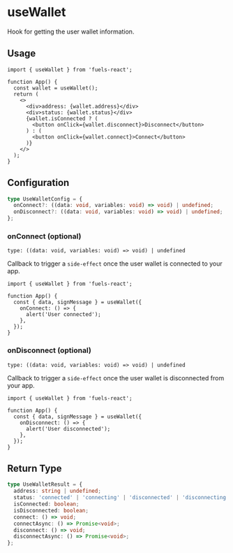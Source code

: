 # useWallet

Hook for getting the user wallet information.

## Usage

```tsx
import { useWallet } from 'fuels-react';

function App() {
  const wallet = useWallet();
  return (
    <>
      <div>address: {wallet.address}</div>
      <div>status: {wallet.status}</div>
      {wallet.isConnected ? (
        <button onClick={wallet.disconnect}>Disconnect</button>
      ) : (
        <button onClick={wallet.connect}>Connect</button>
      )}
    </>
  );
}
```

## Configuration

```ts
type UseWalletConfig = {
  onConnect?: ((data: void, variables: void) => void) | undefined;
  onDisconnect?: ((data: void, variables: void) => void) | undefined;
};
```

### onConnect (optional)

`type: ((data: void, variables: void) => void) | undefined`

Callback to trigger a `side-effect` once the user wallet is connected to your app.

```tsx {5-7}
import { useWallet } from 'fuels-react';

function App() {
  const { data, signMessage } = useWallet({
    onConnect: () => {
      alert('User connected');
    },
  });
}
```

### onDisconnect (optional)

`type: ((data: void, variables: void) => void) | undefined`

Callback to trigger a `side-effect` once the user wallet is disconnected from your app.

```tsx {5-7}
import { useWallet } from 'fuels-react';

function App() {
  const { data, signMessage } = useWallet({
    onDisconnect: () => {
      alert('User disconnected');
    },
  });
}
```

## Return Type

```ts
type UseWalletResult = {
  address: string | undefined;
  status: 'connected' | 'connecting' | 'disconnected' | 'disconnecting' | 'locked';
  isConnected: boolean;
  isDisconnected: boolean;
  connect: () => void;
  connectAsync: () => Promise<void>;
  disconnect: () => void;
  disconnectAsync: () => Promise<void>;
};
```
